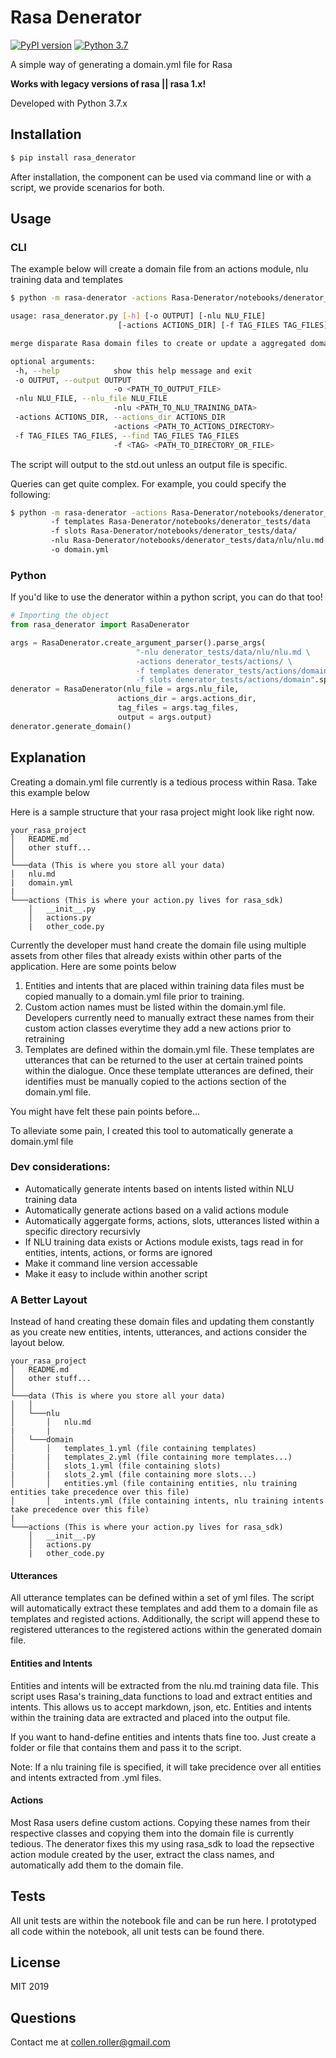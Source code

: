 # Rasa Denerator

[![PyPI version](https://badge.fury.io/py/pypi.svg)](https://badge.fury.io/py/pypi)
[![Python 3.7](https://img.shields.io/badge/python-3.6-blue.svg)](https://www.python.org/downloads/release/python-360/)

A simple way of generating a domain.yml file for Rasa

**Works with legacy versions of rasa || rasa 1.x!**

Developed with Python 3.7.x

## Installation

```bash
$ pip install rasa_denerator
```

After installation, the component can be used via command line or with a script, we provide scenarios for both.

## Usage

### CLI

The example below will create a domain file from an actions module, nlu training data and templates

```bash
$ python -m rasa-denerator -actions Rasa-Denerator/notebooks/denerator_tests/actions -f templates Rasa-Denerator/notebooks/denerator_tests/data -nlu Rasa-Denerator/notebooks/denerator_tests/data/nlu/nlu.md 
 ```
 
 ```bash
usage: rasa_denerator.py [-h] [-o OUTPUT] [-nlu NLU_FILE]
                         [-actions ACTIONS_DIR] [-f TAG_FILES TAG_FILES]

merge disparate Rasa domain files to create or update a aggregated domain.yml

optional arguments:
  -h, --help            show this help message and exit
  -o OUTPUT, --output OUTPUT
                        -o <PATH_TO_OUTPUT_FILE>
  -nlu NLU_FILE, --nlu_file NLU_FILE
                        -nlu <PATH_TO_NLU_TRAINING_DATA>
  -actions ACTIONS_DIR, --actions_dir ACTIONS_DIR
                        -actions <PATH_TO_ACTIONS_DIRECTORY>
  -f TAG_FILES TAG_FILES, --find TAG_FILES TAG_FILES
                        -f <TAG> <PATH_TO_DIRECTORY_OR_FILE>
 ```

The script will output to the std.out unless an output file is specific. 

Queries can get quite complex. For example, you could specify the following:
```bash
$ python -m rasa-denerator -actions Rasa-Denerator/notebooks/denerator_tests/actions 
         -f templates Rasa-Denerator/notebooks/denerator_tests/data 
         -f slots Rasa-Denerator/notebooks/denerator_tests/data/
         -nlu Rasa-Denerator/notebooks/denerator_tests/data/nlu/nlu.md
         -o domain.yml
 ```

### Python

If you'd like to use the denerator within a python script, you can do that too!
```python
# Importing the object
from rasa_denerator import RasaDenerator

args = RasaDenerator.create_argument_parser().parse_args(
                            "-nlu denerator_tests/data/nlu/nlu.md \
                            -actions denerator_tests/actions/ \
                            -f templates denerator_tests/actions/domain \
                            -f slots denerator_tests/actions/domain".split())
denerator = RasaDenerator(nlu_file = args.nlu_file, 
                        actions_dir = args.actions_dir,
                        tag_files = args.tag_files, 
                        output = args.output)
denerator.generate_domain()
```

## Explanation

Creating a domain.yml file currently is a tedious process within Rasa.  Take this example below

Here is a sample structure that your rasa project might look like right now.

```
your_rasa_project
│   README.md
│   other stuff...   
│
└───data (This is where you store all your data)
│   nlu.md
|   domain.yml
|       
└───actions (This is where your action.py lives for rasa_sdk)
    │   __init__.py
    │   actions.py
    |   other_code.py
```

Currently the developer must hand create the domain file using multiple assets from other files that already exists within other parts of the application. Here are some points below
 
1. Entities and intents that are placed within training data files must be copied manually to a domain.yml file prior to training. 
2. Custom action names must be listed within the domain.yml file. Developers currently need to manually extract these names from their custom action classes everytime they add a new actions prior to retraining
3. Templates are defined within the domain.yml file. These templates are utterances that can be returned to the user at certain trained points within the dialogue. Once these template utterances are defined, their identifies must be manually copied to the actions section of the domain.yml file.

You might have felt these pain points before...

To alleviate some pain, I created this tool to automatically generate a domain.yml file

### Dev considerations: 
- Automatically generate intents based on intents listed within NLU training data
- Automatically generate actions based on a valid actions module  
- Automatically aggergate forms, actions, slots, utterances listed within a specific directory recursivly
- If NLU training data exists or Actions module exists, tags read in for entities, intents, actions, or forms are ignored
- Make it command line version accessable
- Make it easy to include within another script

### A Better Layout

Instead of hand creating these domain files and updating them constantly as you create new entities, intents, utterances, and actions consider the layout below. 

```
your_rasa_project
│   README.md
│   other stuff...   
│
└───data (This is where you store all your data)
│   │
│   └───nlu
│       │   nlu.md
|       |
│   └───domain
│       │   templates_1.yml (file containing templates)
|       |   templates_2.yml (file containing more templates...)
│       │   slots_1.yml (file containing slots)
|       |   slots_2.yml (file containing more slots...)
│       │   entities.yml (file containing entities, nlu training entities take precedence over this file)
│       │   intents.yml (file containing intents, nlu training intents take precedence over this file)
|       
└───actions (This is where your action.py lives for rasa_sdk)
    │   __init__.py
    │   actions.py
    |   other_code.py
```

#### Utterances

All utterance templates can be defined within a set of yml files. The script will automatically extract these templates and add them to a domain file as templates and registed actions. Additionally, the script will append these to registered utterances to the registered actions within the generated domain file. 

#### Entities and Intents
Entities and intents will be extracted from the nlu.md training data file. This script uses Rasa's training_data functions to load and extract entities and intents. This allows us to accept markdown, json, etc. Entities and intents within the training data are extracted and placed into the output file.

If you want to hand-define entities and intents  thats fine too. Just create a folder or file that contains them and pass it to the script. 

Note: If a nlu training file is specified, it will take precidence over all entities and intents extracted from .yml files.

#### Actions
Most Rasa users define custom actions. Copying these names from their respective classes and copying them into the domain file is currently tedious. The denerator fixes this my using rasa_sdk to  load the repsective action module created by the user, extract the class names, and automatically add them to the domain file.

## Tests

All unit tests are within the notebook file and can be run here. I prototyped all code within the notebook, all unit tests can be found there.

## License 

MIT 2019

## Questions

Contact me at collen.roller@gmail.com
